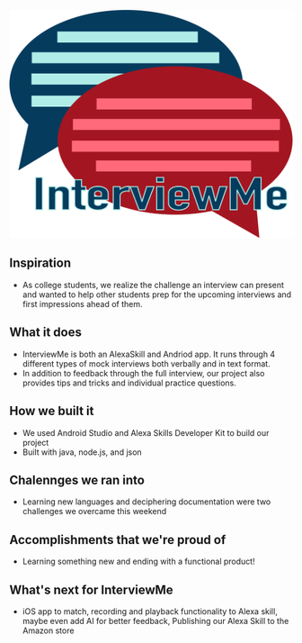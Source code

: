 ![alt text](https://github.com/arschilke/InterviewMe/blob/master/InterviewMeTitle.png)
## Inspiration
- As college students, we realize the challenge an interview can present and wanted to help other students prep for the upcoming interviews and first impressions ahead of them.

## What it does
- InterviewMe is both an AlexaSkill and Andriod app. It runs through 4 different types of mock interviews both verbally and in text format. 
- In addition to feedback through the full interview, our project also provides tips and tricks and individual practice questions.

## How we built it
- We used Android Studio and Alexa Skills Developer Kit to build our project
- Built with java, node.js, and json

## Chalennges we ran into
- Learning new languages and deciphering documentation were two challenges we overcame this weekend

## Accomplishments that we're proud of
- Learning something new and ending with a functional product!

## What's next for InterviewMe
- iOS app to match, recording and playback functionality to Alexa skill, maybe even add AI for better feedback, Publishing our Alexa Skill to the Amazon store

